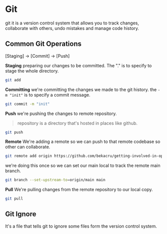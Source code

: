 # Git

git it is a version control system that allows you to track changes, collaborate with others, undo mistakes and manage code history.

## Common Git Operations

[Staging] -> [Commit] -> [Push]

**Staging**
preparing our changes to be committed. The "." is to specify to stage the whole directory.

```sh
git add
```

**Committing**
we're committing the changes we made to the git history. the `-m "init"` is to specify a commit message.

```sh
git commit -m "init"
```

**Push**
we're pushing the changes to remote repository.

> repository is a directory that's hosted in places like github.

```sh
git push
```

**Remote**
We're adding a remote so we can push to that remote codebase so other can collaborate.

```sh
git remote add origin https://github.com/bekacru/getting-involved-in-open-source
```

we're doing this once so we can set our main local to track the remote main branch.

```sh
git branch --set-upstream-to=origin/main main
```

**Pull**
We're pulling changes from the remote repository to our local copy.

```sh
git pull
```

## Git Ignore

It's a file that tells git to ignore some files form the version control system.
